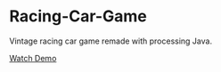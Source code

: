 # Racing-Car-Game

Vintage racing car game remade with processing Java.

[Watch Demo](https://github.com/mihirKachroo/Racing-Car-Game/blob/master/demo.mov)
